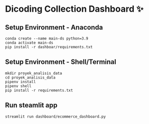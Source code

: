 # Dicoding Collection Dashboard ✨

## Setup Environment - Anaconda
```
conda create --name main-ds python=3.9
conda activate main-ds
pip install -r dashboar/requirements.txt
```

## Setup Environment - Shell/Terminal
```
mkdir proyek_analisis_data
cd proyek_analisis_data
pipenv install
pipenv shell
pip install -r requirements.txt
```

## Run steamlit app
```
streamlit run dashboard/ecommerce_dashboard.py
```
